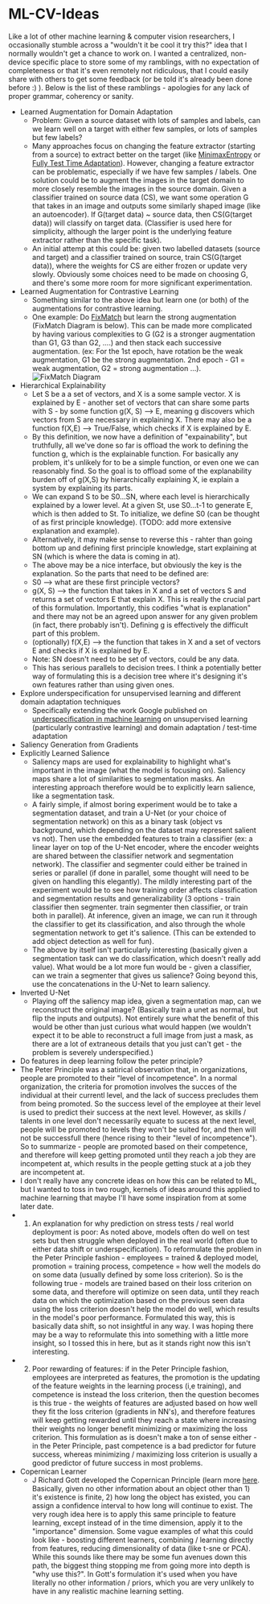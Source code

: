 # ML-CV-Ideas

Like a lot of other machine learning & computer vision researchers, I occasionally stumble across a "wouldn't it be cool it try this?" idea that I normally wouldn't get a chance to work on. I wanted a centralized, non-device specific place to store some of my ramblings, with no expectation of completeness or that it's even remotely not ridiculous, that I could easily share with others to get some feedback (or be told it's already been done before :) ). Below is the list of these ramblings - apologies for any lack of proper grammar, coherency or sanity.

* Learned Augmentation for Domain Adaptation
  * Problem: Given a source dataset with lots of samples and labels, can we learn well on a target with either few samples, or lots of samples but few labels?
  * Many approaches focus on changing the feature extractor (starting from a source) to extract better on the target (like [MinimaxEntropy](https://arxiv.org/abs/1904.06487) or [Fully Test Time Adaptation](https://arxiv.org/abs/2006.10726)). However, changing a feature extractor can be problematic, especially if we have few samples / labels. One solution could be to augment the images in the target domain to more closely resemble the images in the source domain. Given a classifier trained on source data (CS), we want some operation G that takes in an image and outputs some similarly shaped image (like an autoencoder). If G(target data) ~ source data, then CS(G(target data)) will classify on target data. (Classifier is used here for simplicity, although the larger point is the underlying feature extractor rather than the specific task).
  * An initial attemp at this could be: given two labelled datasets (source and target) and a classifier trained on source, train CS(G(target data)), where the weights for CS are either frozen or update very slowly. Obviously some choices need to be made on choosing G, and there's some more room for more significant experimentation.
* Learned Augmentation for Contrastive Learning
  * Something similar to the above idea but learn one (or both) of the augmentations for contrastive learning.
  * One example: Do [FixMatch](https://arxiv.org/abs/2001.07685) but learn the strong augmentation (FixMatch Diagram is below). This can be made more complicated by having various complexities to G (G2 is a stronger augmentation than G1, G3 than G2, ....)  and then stack each successive augmentation. (ex: For the 1st epoch, have rotation be the weak augmentation, G1 be the strong augmentation. 2nd epoch - G1 = weak augmentation, G2 = strong augmentation ...).
 ![FixMatch Diagram](https://raw.githubusercontent.com/google-research/fixmatch/master/media/FixMatch%20diagram.png)
* Hierarchical Explainability
  * Let S be a a set of vectors, and X is a some sample vector. X is explained by E - another set of vectors that can share some parts with S - by some function g(X, S) --> E, meaning g discovers which vectors from S are necessary in explaining X. There may also be a function f(X,E) --> True/False, which checks if X is explained by E. 
  * By this definition, we now have a definition of "expainability", but truthfully, all we've done so far is offload the work to defining the function g, which is the explainable function. For basically any problem, it's unlikely for to be a simple function, or even one we can reasonably find. So the goal is to offload some of the explanability burden off of g(X,S) by hierarchically explaining X, ie explain a system by explaining its parts.
  * We can expand S to be S0...SN, where each level is hierarchically explained by a lower level. At a given St, use S0...t-1 to generate E, which is then added to St. To initialize, we define S0 (can be thought of as first principle knowledge). (TODO: add more extensive explanation and example).
   * Alternatively, it may make sense to reverse this - rahter than going bottom up and defining first principle knowledge, start explaining at SN (which is where the data is coming in at).
  * The above may be a nice interface, but obviously the key is the explanation. So the parts that need to be defined are:
   * S0 --> what are these first principle vectors?
   * g(X, S) --> the function that takes in X and a set of vectors S and returns a set of vectors E that explain X. This is really the crucial part of this formulation. Importantly, this codifies "what is explanation" and there may not be an agreed upon answer for any given problem (in fact, there probably isn't). Defining g is effectively the difficult part of this problem.
   * (optionally) f(X,E) --> the function that takes in X and a set of vectors E and checks if X is explained by E.
    * Note: SN doesn't need to be set of vectors, could be any data.
    * This has serious parallels to decision trees. I think a potentially better way of formulating this is a decision tree where it's designing it's own features rather than using given ones.
* Explore underspecification for unsupervised learning and different domain adaptation techniques
  * Specifically extending the work Google published on [underspecification in machine learning](https://arxiv.org/pdf/2011.03395.pdf) on unsupervised learning (particularly contrastive learning) and domain adaptation / test-time adaptation
* Saliency Generation from Gradients
* Explicitly Learned Salience
  * Saliency maps are used for explainability to highlight what's important in the image (what the model is focusing on). Saliency maps share a lot of similarities to segmentation masks. An interesting approach therefore would be to explicitly learn salience, like a segmentation task. 
  * A fairly simple, if almost boring experiment would be to take a segmentation dataset, and train a U-Net (or your choice of segmentation network) on this as a binary task (object vs background, which depending on the dataset may represent salient vs not). Then use the embedded features to train a classifier (ex: a linear layer on top of the U-Net encoder, where the encoder weights are shared between the classifier network and segmentation network). The classifier and segmenter could either be trained in series or parallel (if done in parallel, some thought will need to be given on handling this elegantly). The mildly interesting part of the experiment would be to see how training order affects classification and segmentation results and generalizability (3 options - train classifier then segmenter. train segmenter then classifier, or train both in parallel). At inference, given an image, we can run it through the classifier to get its classification, and also through the whole segmentation network to get it's salience. (This can be extended to add object detection as well for fun).
  * The above by itself isn't particularly interesting (basically given a segmentation task can we do classification, which doesn't really add value). What would be a lot more fun would be - given a classifier, can we train a segmenter that gives us salience? Going beyond this, use the concatenations in the U-Net to learn saliency.
* Inverted U-Net
  * Playing off the saliency map idea, given a segmentation map, can we reconstruct the original image? (Basically train a unet as normal, but flip the inputs and outputs). Not entirely sure what the benefit of this would be other than just curious what would happen (we wouldn't expect it to be able to reconstruct a full image from just a mask, as there are a lot of extraneous details that you just can't get - the problem is severely underspecified.)
* Do features in deep learning follow the peter principle?
 * The Peter Principle was a satirical observation that, in organizations, people are promoted to their "level of incompetence". In a normal organization, the criteria for promotion involves the succes of the individual at their currentl level, and the lack of success precludes them from being promoted. So the success level of the employee at their level is used to predict their success at the next level. However, as skills / talents in one level don't necessarily equate to sucess at the next level, people will be promoted to levels they won't be suited for, and then will not be successfull there (hence rising to their "level of incompetence"). So to summarize - people are promoted based on their competence, and therefore will keep getting promoted until they reach a job they are incompetent at, which results in the people getting stuck at a job they are incompetent at.
 * I don't really have any concrete ideas on how this can be related to ML, but I wanted to toss in two rough, kernels of ideas around this applied to machine learning that maybe I'll have some inspiration from at some later date.
  * 1) An explanation for why prediction on stress tests / real world deployment is poor: As noted above, models often do well on test sets but then struggle when deployed in the real world (often due to either data shift or underspecification). To reformulate the problem in the Peter Principle fashion - employees = trained & deployed model, promotion = training process, competence = how well the models do on some data (usually defined by some loss criterion). So is the following true - models are trained based on their loss criterion on some data, and therefore will optimize on seen data, until they reach data on which the optimization based on the previous seen data using the loss criterion doesn't help the model do well, which results in the model's poor performance. Formulated this way, this is basically data shift, so not insightful in any way. I was hoping there may be a way to reformulate this into something with a little more insight, so I tossed this in here, but as it stands right now this isn't interesting.
  * 2) Poor rewarding of features: if in the  Peter Principle fashion, employees are interpreted as features, the promotion is the updating of the feature weights in the learning process (i,e training), and competence is instead the loss criterion, then the question becomes is this true - the weights of features are adjusted based on how well they fit the loss criterion (gradients in NN's), and therefore features will keep getting rewarded until they reach a state where increasing their weights no longer benefit minimizing or maximizing the loss criterion. This formulation as is doesn't make a ton of sense either - in the Peter Principle, past competence is a bad predictor for future success, whereas minimizing / maximizing loss criterion is usually a good predictor of future success in most problems.
* Copernican Learner
  * J Richard Gott developed the Copernican Principle (learn more [here](https://towardsdatascience.com/how-to-be-less-wrong-5d6632a08f). Basically, given no other information about an object other than 1) it's existence is finite, 2) how long the object has existed, you can assign a confidence interval to how long will continue to exist. The very rough idea here is to apply this same principle to feature learning, except instead of in the time dimension, apply it to the "importance" dimension. Some vague examples of what this could look like - boosting different learners, combining / learning directly from features, reducing dimensionality of data (like t-sne or PCA). While this sounds like there may be some fun avenues down this path, the biggest thing stopping me from going more into depth is "why use this?". In Gott's formulation it's used when you have literally no other information / priors, which you are very unlikely to have in any realistic machine learning setting.

